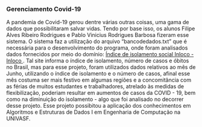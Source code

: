 ### Gerenciamento Covid-19
A pandemia de Covid-19 gerou dentre várias outras coisas, uma gama de dados que possibilitaram salvar vidas. Tendo por base isso, os alunos Filipe Alves Ribeiro Rodrigues e Pablo Vinicius Rodrigues Barbosa fizeram esse sistema. 
O sistema faz a utilização do arquivo “bancodedados.txt” que é necessária
para o desenvolvimento do programa, onde foram analisados dados fornecidos por
meio do domínio: [Índice de isolamento social Inloco - Inloco ](http://https://public.tableau.com/profile/inloco.tableau#!/vizhome/MKTScoredeisolamentosocial/VisoGeral "Índice de isolamento social Inloco - Inloco "). Tal site informa o
índice de isolamento, número de casos e óbitos no Brasil, mas para esse projeto,
foram utilizados dados relativos ao mês de Junho, utilizando o índice de isolamento
e o número de casos, afinal esse mês costuma ser mais festivo em algumas regiões
e a concomitância com as férias de muitos estudantes e trabalhadores, atrelado às
medidas de flexibilização, poderiam resultar em aumentos de casos da COVID - 19,
bem como na diminuição do isolamento - algo que foi analisado no decorrer desse
projeto.
Esse projeto possibitou a aplicação dos conhecimentos em Algoritmos e Estruturas de Dados I em Engenharia de Computação na UNIVASF.
